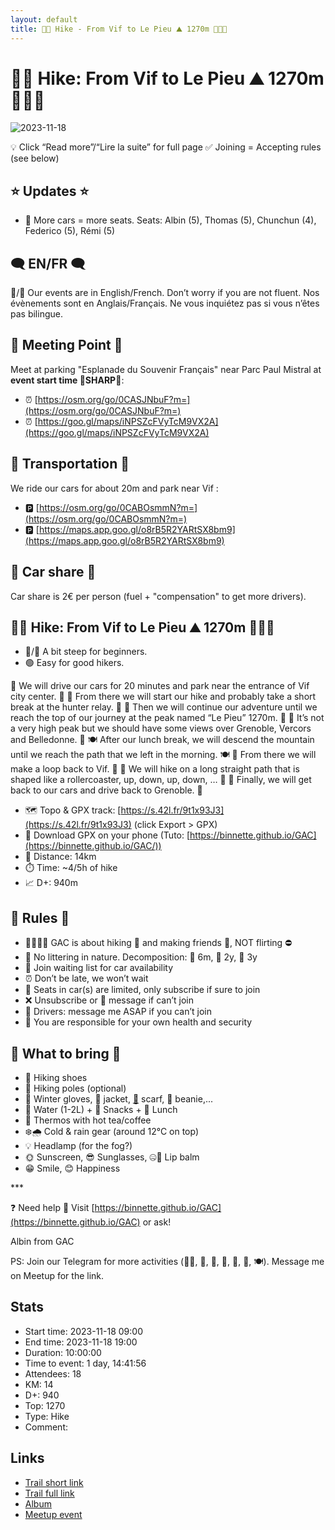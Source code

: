```yaml
---
layout: default
title: 🥾🔵 Hike - From Vif to Le Pieu ⛰ 1270m 🍃🍁🍂
---
```


# 🥾🔵 Hike: From Vif to Le Pieu ⛰ 1270m 🍃🍁🍂

![2023-11-18](../img/orig/2023-11-18.jpg)

💡 Click “Read more”/“Lire la suite” for full page ✅ Joining = Accepting rules (see below)

##  ⭐ Updates ⭐ 

* 📅 More cars = more seats. Seats: Albin (5), Thomas (5), Chunchun (4), Federico (5), Rémi (5)

##  🗨️ EN/FR 🗨️ 
🦅/🐓 Our events are in English/French. Don’t worry if you are not fluent. Nos évènements sont en Anglais/Français. Ne vous inquiétez pas si vous n’êtes pas bilingue.

## 📍 Meeting Point 📍
Meet at parking "Esplanade du Souvenir Français" near Parc Paul Mistral at **event start time 🔺SHARP🔺**:

* ⏰ [https://osm.org/go/0CASJNbuF?m=](https://osm.org/go/0CASJNbuF?m=)
* ⏰ [https://goo.gl/maps/iNPSZcFVyTcM9VX2A](https://goo.gl/maps/iNPSZcFVyTcM9VX2A)

##  🚗 Transportation 🚗 
We ride our cars for about 20m and park near Vif :

* 🅿️ [https://osm.org/go/0CABOsmmN?m=](https://osm.org/go/0CABOsmmN?m=)
* 🅿️ [https://maps.app.goo.gl/o8rB5R2YARtSX8bm9](https://maps.app.goo.gl/o8rB5R2YARtSX8bm9)

##  🚗 Car share 🚗 
Car share is 2€ per person (fuel + "compensation" to get more drivers).

##  🥾🔵 Hike: From Vif to Le Pieu ⛰ 1270m 🍃🍁🍂 

* 🔵/🔴 A bit steep for beginners.
* 🟢 Easy for good hikers.

🚗 We will drive our cars for 20 minutes and park near the entrance of Vif city center. 🚗 🥾 From there we will start our hike and probably take a short break at the hunter relay. 🥾 🌄 Then we will continue our adventure until we reach the top of our journey at the peak named “Le Pieu” 1270m. 🌄 👀 It’s not a very high peak but we should have some views over Grenoble, Vercors and Belledonne. 👀 🍽️ After our lunch break, we will descend the mountain until we reach the path that we left in the morning. 🍽️ 🔄 From there we will make a loop back to Vif. 🔄 🎢 We will hike on a long straight path that is shaped like a rollercoaster, up, down, up, down, … 🎢 🚗 Finally, we will get back to our cars and drive back to Grenoble. 🚗

* 🗺️ Topo & GPX track: [https://s.42l.fr/9t1x93J3](https://s.42l.fr/9t1x93J3) (click Export > GPX)
* 📲 Download GPX on your phone (Tuto: [https://binnette.github.io/GAC](https://binnette.github.io/GAC/))
* 📏 Distance: 14km
* ⏱️ Time: \~4/5h of hike
* 📈 D+: 940m

##  📜 Rules 📜 

* 🚶‍♀️🚶‍♂️ GAC is about hiking 🥾 and making friends 🤗, NOT flirting ⛔
* 🚮 No littering in nature. Decomposition: 🍊 6m, 🍌 2y, 🥚 3y
* 🚗 Join waiting list for car availability
* ⏰ Don’t be late, we won’t wait
* 💺 Seats in car(s) are limited, only subscribe if sure to join
* ❌ Unsubscribe or 💬 message if can’t join
* 🚗 Drivers: message me ASAP if you can’t join
* 💟 You are responsible for your own health and security

##  🎒 What to bring 🎒 

* 🥾 Hiking shoes
* 🥢 Hiking poles (optional)
* 🧤 Winter gloves, 🧥 jacket, [🧣](https://wprock.fr/t/emoji/cold-face/) scarf, 🧢 beanie,...
* 🧃 Water (1-2L) + 🍫 Snacks + 🥗 Lunch
* 🍵 Thermos with hot tea/coffee
* ❄️🌧️ Cold & rain gear (around 12°C on top)
* 💡 Headlamp (for the fog?)
* 🌞 Sunscreen, 😎 Sunglasses, 🤐🧊 Lip balm
* 😁 Smile, 😊 Happiness

\*\*\*

❓ Need help 🤔 Visit [https://binnette.github.io/GAC](https://binnette.github.io/GAC) or ask!

Albin from GAC

PS: Join our Telegram for more activities (🧗‍♀️, 🏓, 🎳, 🎲, 🎥, 🎵, 🍽️). Message me on Meetup for the link.

## Stats

- Start time: 2023-11-18 09:00
- End time: 2023-11-18 19:00
- Duration: 10:00:00
- Time to event: 1 day, 14:41:56
- Attendees: 18
- KM: 14
- D+: 940
- Top: 1270
- Type: Hike
- Comment: 

## Links

- [Trail short link](https://s.42l.fr/9t1x93J3)
- [Trail full link](https://brouter.de/brouter-web/#map=14/45.0483/5.6428/1069&lonlats=5.6671,45.056759;5.640664,45.052272;5.641093,45.03012;5.667089,45.056493&profile=hiking-mountain)
- [Album](https://binnette.github.io/GacImg2023/2023-11-18-🥾🔵-Hike-From-Vif-to-Le-Pieu-⛰-1270m-🍃🍁🍂.html)
- [Meetup event](https://www.meetup.com/grenoble-adventure-club-english-french/events/297401005/)
